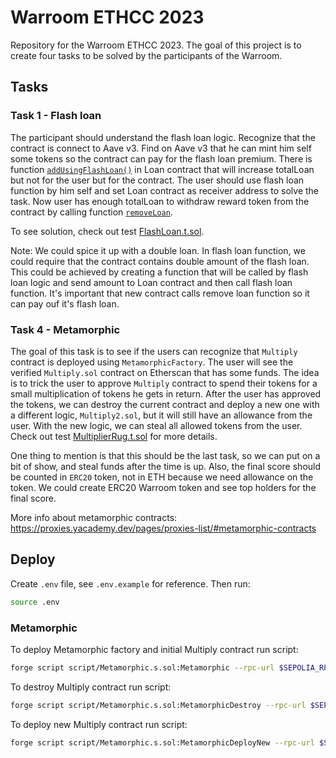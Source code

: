 # Warroom ETHCC 2023

Repository for the Warroom ETHCC 2023. The goal of this project is to create four tasks to be solved by the participants of the Warroom.

## Tasks

### Task 1 - Flash loan

The participant should understand the flash loan logic. Recognize that the contract is connect to Aave v3. Find on Aave v3 that he can mint him self some tokens so the contract can pay for the flash loan premium. There is function [`addUsingFlashLoan()`](./src/flashloan/Loan.sol#L33) in Loan contract that will increase totalLoan but not for the user but for the contract. The user should use flash loan function by him self and set Loan contract as receiver address to solve the task. Now user has enough totalLoan to withdraw reward token from the contract by calling function [`removeLoan`](./src/flashloan/Loan.sol#L37).

To see solution, check out test [FlashLoan.t.sol](./test/flashloan/Loan.t.sol).

Note: We could spice it up with a double loan. In flash loan function, we could require that the contract contains double amount of the flash loan. This could be achieved by creating a function that will be called by flash loan logic and send amount to Loan contract and then call flash loan function. It's important that new contract calls remove loan function so it can pay ouf it's flash loan.

### Task 4 - Metamorphic

The goal of this task is to see if the users can recognize that `Multiply` contract is deployed using `MetamorphicFactory`. The user will see the verified `Multiply.sol` contract on Etherscan that has some funds. The idea is to trick the user to approve `Multiply` contract to spend their tokens for a small multiplication of tokens he gets in return. After the user has approved the tokens, we can destroy the current contract and deploy a new one with a different logic, `Multiply2.sol`, but it will still have an allowance from the user. With the new logic, we can steal all allowed tokens from the user. Check out test [MultiplierRug.t.sol](./test/metamorphic/MultiplerRug.t.sol) for more details.

One thing to mention is that this should be the last task, so we can put on a bit of show, and steal funds after the time is up. Also, the final score should be counted in `ERC20` token, not in ETH because we need allowance on the token. We could create ERC20 Warroom token and see top holders for the final score.

More info about metamorphic contracts: https://proxies.yacademy.dev/pages/proxies-list/#metamorphic-contracts

## Deploy

Create `.env` file, see `.env.example` for reference. Then run:

```bash
source .env
```

### Metamorphic

To deploy Metamorphic factory and initial Multiply contract run script:

```bash
forge script script/Metamorphic.s.sol:Metamorphic --rpc-url $SEPOLIA_RPC_URL --broadcast --verify -vvvv
```

To destroy Multiply contract run script:

```bash
forge script script/Metamorphic.s.sol:MetamorphicDestroy --rpc-url $SEPOLIA_RPC_URL --broadcast --verify -vvvv
```

To deploy new Multiply contract run script:

```bash
forge script script/Metamorphic.s.sol:MetamorphicDeployNew --rpc-url $SEPOLIA_RPC_URL --broadcast --verify -vvvv
```
